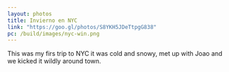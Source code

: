 ```yaml
---
layout: photos
title: Invierno en NYC
link: "https://goo.gl/photos/S8YKH5JDeTtpgG838"
pc: /build/images/nyc-win.png
---
```


This was my firs trip to NYC it was cold and snowy, met up with Joao and we kicked it wildly around town. 
